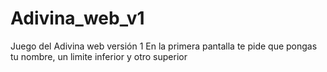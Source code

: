 # Adivina_web_v1
Juego del Adivina web versión 1
En la primera pantalla te pide que pongas tu nombre, un limite inferior y otro superior
